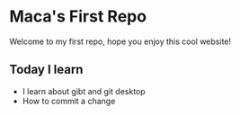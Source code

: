 <!DOCTYPE html>
<html lang="en">
  <head>
    <meta charset="UTF-8">
    <meta name="viewport" content="width=device-width, initial-scale=1.0">
    <meta http-equiv="X-UA-Compatible" content="ie=edge">
    <title>Maca's first Repo</title>
    <link rel="stylesheet" href="styles.css">
  </head>
  <body>
     <main>
        <h1>Maca's First Repo</h1>
        <p> Welcome to my first repo, hope you enjoy this cool website!</p>
     <h2>Today I learn</h2>
     <ul>
     <li>I learn about gibt and git desktop</li>
     <li>How to commit a change</li>
     </ul>
    </main>

  </body>
</html>